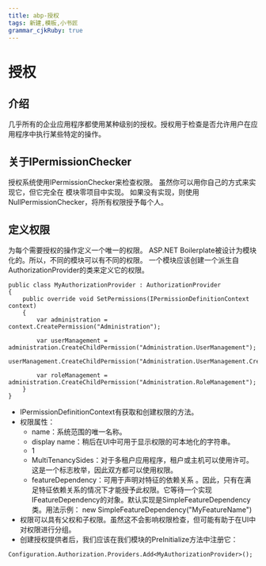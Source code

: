 ```yaml
---
title: abp-授权
tags: 新建,模板,小书匠
grammar_cjkRuby: true
---
```


# 授权
## 介绍
几乎所有的企业应用程序都使用某种级别的授权。授权用于检查是否允许用户在应用程序中执行某些特定的操作。
## 关于IPermissionChecker
授权系统使用IPermissionChecker来检查权限。
虽然你可以用你自己的方式来实现它，但它完全在 模块零项目中实现。
如果没有实现，则使用NullPermissionChecker，将所有权限授予每个人。
## 定义权限
为每个需要授权的操作定义一个唯一的权限。
ASP.NET Boilerplate被设计为模块化的。所以，不同的模块可以有不同的权限。
一个模块应该创建一个派生自AuthorizationProvider的类来定义它的权限。
```csharp?linenums
public class MyAuthorizationProvider : AuthorizationProvider
{
    public override void SetPermissions(IPermissionDefinitionContext context)
    {
        var administration = context.CreatePermission("Administration");

        var userManagement = administration.CreateChildPermission("Administration.UserManagement");
        userManagement.CreateChildPermission("Administration.UserManagement.CreateUser");

        var roleManagement = administration.CreateChildPermission("Administration.RoleManagement");
    }
}
```
* IPermissionDefinitionContext有获取和创建权限的方法。
* 权限属性：
	* name：系统范围的唯一名称。
	* display name：稍后在UI中可用于显示权限的可本地化的字符串。
	* 1
	* MultiTenancySides：对于多租户应用程序，租户或主机可以使用许可。这是一个标志枚举，因此双方都可以使用权限。
	* featureDependency：可用于声明对特征的依赖关系 。因此，只有在满足特征依赖关系的情况下才能授予此权限。它等待一个实现IFeatureDependency的对象。默认实现是SimpleFeatureDependency类。用法示例： new SimpleFeatureDependency("MyFeatureName")
* 权限可以具有父权和子权限。虽然这不会影响权限检查，但可能有助于在UI中对权限进行分组。
* 创建授权提供者后，我们应该在我们模块的PreInitialize方法中注册它：
```csharp?linenums
Configuration.Authorization.Providers.Add<MyAuthorizationProvider>();
```